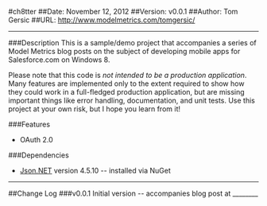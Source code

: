 #ch8tter
##Date: November 12, 2012
##Version: v0.0.1
##Author: Tom Gersic
##URL: http://www.modelmetrics.com/tomgersic/

----------
###Description
This is a sample/demo project that accompanies a series of Model Metrics blog posts on the subject of developing mobile apps for Salesforce.com on Windows 8. 

Please note that this code is *not intended to be a production application*. Many features are implemented only to the extent required to show how they could work in a full-fledged production application, but are missing important things like error handling, documentation, and unit tests. Use this project at your own risk, but I hope you learn from it!

###Features
* OAuth 2.0

###Dependencies
* [Json.NET][1] version 4.5.10 -- installed via NuGet

----------

##Change Log
###v0.0.1
Initial version -- accompanies blog post at ________


  [1]: http://james.newtonking.com/projects/json-net.aspx